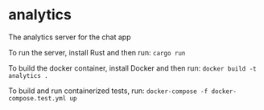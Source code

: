 # analytics
The analytics server for the chat app

To run the server, install Rust and then run: `cargo run`

To build the docker container, install Docker and then run: `docker build -t analytics .`

To build and run containerized tests, run: `docker-compose -f docker-compose.test.yml up`

